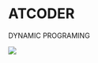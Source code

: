 # ATCODER
DYNAMIC PROGRAMING



![](https://user-images.githubusercontent.com/62868878/108868671-74763d80-761c-11eb-917d-fd1e4f6e4b86.gif)

